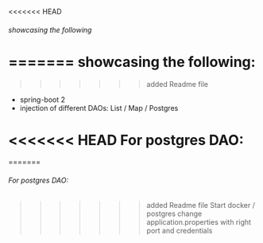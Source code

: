 <<<<<<< HEAD
###### showcasing the following
=======
showcasing the following:
=========================
>>>>>>> added Readme file
- spring-boot 2
- injection of different DAOs: List / Map / Postgres


<<<<<<< HEAD
For postgres DAO:
=================
=======
###### For postgres DAO:
>>>>>>> added Readme file
Start docker / postgres
change application.properties with right port and credentials